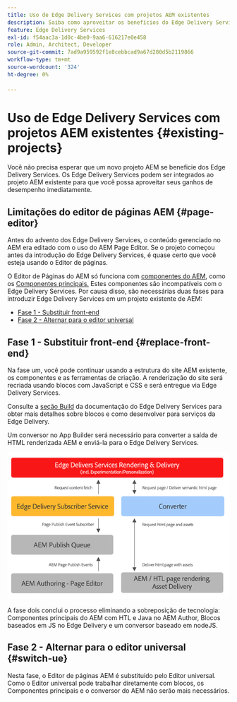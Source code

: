 ```yaml
---
title: Uso de Edge Delivery Services com projetos AEM existentes
description: Saiba como aproveitar os benefícios do Edge Delivery Services em seus projetos existentes de AEM
feature: Edge Delivery Services
exl-id: f54aac3a-1d0c-4be0-9aa6-616217e0e458
role: Admin, Architect, Developer
source-git-commit: 7ad9a959592f1e8cebbcad9a67d280d5b2119866
workflow-type: tm+mt
source-wordcount: '324'
ht-degree: 0%

---
```



# Uso de Edge Delivery Services com projetos AEM existentes {#existing-projects}

Você não precisa esperar que um novo projeto AEM se beneficie dos Edge Delivery Services. Os Edge Delivery Services podem ser integrados ao projeto AEM existente para que você possa aproveitar seus ganhos de desempenho imediatamente.

## Limitações do editor de páginas AEM {#page-editor}

Antes do advento dos Edge Delivery Services, o conteúdo gerenciado no AEM era editado com o uso do AEM Page Editor. Se o projeto começou antes da introdução do Edge Delivery Services, é quase certo que você esteja usando o Editor de páginas.

O Editor de Páginas do AEM só funciona com [componentes do AEM](/help/implementing/developing/components/overview.md), como os [Componentes principais.](https://experienceleague.adobe.com/docs/experience-manager-core-components/using/introduction.html?lang=pt-BR) Estes componentes são incompatíveis com o Edge Delivery Services. Por causa disso, são necessárias duas fases para introduzir Edge Delivery Services em um projeto existente de AEM:

* [Fase 1 - Substituir front-end](#replace-front-end)
* [Fase 2 - Alternar para o editor universal](#switch-ue)

## Fase 1 - Substituir front-end {#replace-front-end}

Na fase um, você pode continuar usando a estrutura do site AEM existente, os componentes e as ferramentas de criação. A renderização do site será recriada usando blocos com JavaScript e CSS e será entregue via Edge Delivery Services.

Consulte a [seção Build](/help/edge/developer/block-collection.md) da documentação do Edge Delivery Services para obter mais detalhes sobre blocos e como desenvolver para serviços da Edge Delivery.

Um conversor no App Builder será necessário para converter a saída de HTML renderizada AEM e enviá-la para o Edge Delivery Services.

![O conversor de conteúdo no fluxo de publicação](assets/content-converter.png)

A fase dois conclui o processo eliminando a sobreposição de tecnologia: Componentes principais do AEM com HTL e Java no AEM Author, Blocos baseados em JS no Edge Delivery e um conversor baseado em nodeJS.

## Fase 2 - Alternar para o editor universal {#switch-ue}

Nesta fase, o Editor de páginas AEM é substituído pelo Editor universal. Como o Editor universal pode trabalhar diretamente com blocos, os Componentes principais e o conversor do AEM não serão mais necessários.


